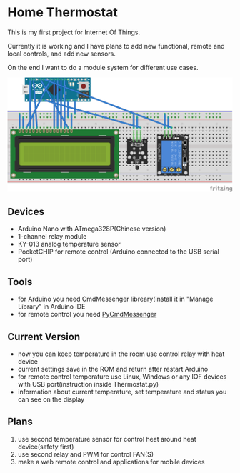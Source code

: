 # Home Thermostat
This is my first project for Internet Of Things.

Currently it is working and I have plans to add new functional, remote and local controls, and add new sensors. 

On the end I want to do a module system for different use cases.

![Project](Thermostat.png)

## Devices
- Arduino Nano with ATmega328P(Chinese version)
- 1-channel relay module
- KY-013 analog temperature sensor
- PocketCHIP for remote control (Arduino connected to the USB serial port)

## Tools
- for Arduino you need CmdMessenger libreary(install it in "Manage Library" in Arduino IDE
- for remote control you need [PyCmdMessenger](https://github.com/harmsm/PyCmdMessenger)

## Current Version
- now you can keep temperature in the room use control relay with heat device
- current settings save in the ROM and return after restart Arduino
- for remote control temperature use Linux, Windows or any IOF devices with USB port(instruction inside Thermostat.py)
- information about current temperature, set temperature and status you can see on the display

## Plans
1. use second temperature sensor for control heat around heat device(safety first)
2. use second relay and PWM for control FAN(S)
3. make a web remote control and applications for mobile devices
